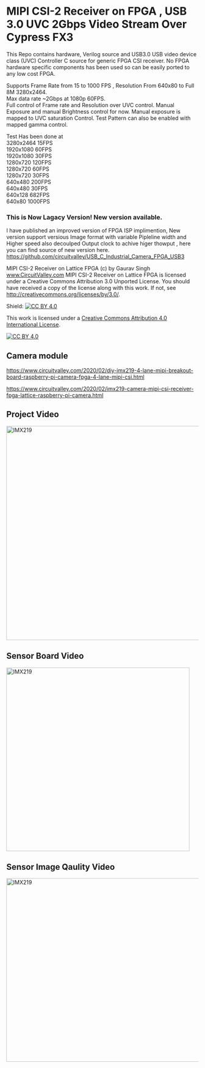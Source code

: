 # MIPI CSI-2 Receiver on FPGA , USB 3.0 UVC 2Gbps Video Stream Over Cypress FX3

This Repo contains hardware, Verilog source and USB3.0 USB video device class (UVC) Controller C source for generic FPGA CSI receiver. No FPGA hardware specific components has been used so can be easily ported to any low cost FPGA. 

Supports Frame Rate from 15 to 1000 FPS , Resolution From 640x80 to Full 8M 3280x2464.<br>
Max data rate ~2Gbps at 1080p 60FPS. <br>
Full control of Frame rate and Resolution over UVC control. Manual Exposure and manual Brightness control for now. Manual exposure is mapped to UVC saturation Control. Test Pattern can also be enabled with mapped gamma control. 

Test Has been done at</br>
3280x2464 15FPS</br>
1920x1080 60FPS</br>
1920x1080 30FPS</br>
1280x720  120FPS</br>
1280x720  60FPS</br>
1280x720  30FPS</br>
640x480   200FPS</br>
640x480   30FPS</br>
640x128   682FPS</br>
640x80    1000FPS</br>

### This is Now Lagacy Version! New version available. 
I have published an improved version of FPGA ISP implimention, New version support versious Image format with variable Pipleline width and Higher speed also decoulped Output clock to achive higer thowput , here you can find source of new version here. 
https://github.com/circuitvalley/USB_C_Industrial_Camera_FPGA_USB3

MIPI CSI-2 Receiver on Lattice FPGA (c) by Gaurav Singh www.CircuitValley.com
MIPI CSI-2 Receiver on Lattice FPGA is licensed under a
Creative Commons Attribution 3.0 Unported License.
You should have received a copy of the license along with this
work.  If not, see <http://creativecommons.org/licenses/by/3.0/>.

Shield: [![CC BY 4.0][cc-by-shield]][cc-by]

This work is licensed under a [Creative Commons Attribution 4.0 International
License][cc-by].

[![CC BY 4.0][cc-by-image]][cc-by]

[cc-by]: http://creativecommons.org/licenses/by/4.0/
[cc-by-image]: https://i.creativecommons.org/l/by/4.0/88x31.png
[cc-by-shield]: https://img.shields.io/badge/License-CC%20BY%204.0-lightgrey.svg

## Camera module 

https://www.circuitvalley.com/2020/02/diy-imx219-4-lane-mipi-breakout-board-raspberry-pi-camera-fpga-4-lane-mipi-csi.html

https://www.circuitvalley.com/2020/02/imx219-camera-mipi-csi-receiver-fpga-lattice-raspberry-pi-camera.html




## Project Video
<a href="https://www.youtube.com/watch?v=HxytsTGWODs">
<img src="https://raw.githubusercontent.com/circuitvalley/mipi_csi_receiver_FPGA/master/Hardware/Lattice%20MachXO3%20USB3%20FX3%20Interface%20Board/diy_imx219_mipi_csi_camera_fpga_machxo3lf.JPG" alt="IMX219" width="830" height="560">
</a>



## Sensor Board Video 
<a href="https://www.youtube.com/watch?v=GFmE3KYa5zs">
<img src="https://raw.githubusercontent.com/circuitvalley/mipi_csi_receiver_FPGA/master/Hardware/IMX219/diy_imx219_board_4_lane_mipi_csi_raspberrypi_camera_fpga_mipi_csi%20(3)%20(1).JPG " alt="IMX219" width="480" height="480">
</a>


## Sensor Image Qaulity Video 

<a href="https://www.youtube.com/watch?v=uRaHXo-Zu90">
<img src="https://github.com/circuitvalley/mipi_csi_receiver_FPGA/blob/master/Hardware/Lattice%20MachXO3%20USB3%20FX3%20Interface%20Board/Full_frame_imx219_image.png" alt="IMX219" width="640" height="480">
</a>

